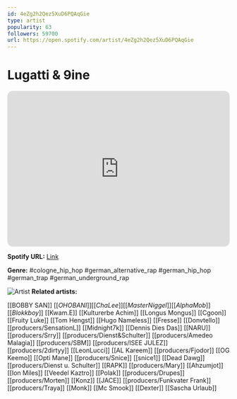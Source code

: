 ```yaml
---
id: 4eZg2h2Qez5XuD6PQAqGie
type: artist
popularity: 63
followers: 59700
url: https://open.spotify.com/artist/4eZg2h2Qez5XuD6PQAqGie
---
```

# Lugatti & 9ine

<iframe style="border-radius:12px" src="https://open.spotify.com/embed/artist/4eZg2h2Qez5XuD6PQAqGie" width="100%" height="352" frameBorder="0" allowfullscreen="" allow="autoplay; clipboard-write; encrypted-media; fullscreen; picture-in-picture" loading="lazy"></iframe>

**Spotify URL:** [Link](https://open.spotify.com/artist/4eZg2h2Qez5XuD6PQAqGie)

**Genre:**  #cologne_hip_hop #german_alternative_rap #german_hip_hop #german_trap #german_underground_rap

![Artist](https://i.scdn.co/image/ab6761610000e5ebd907862c0d521dccb6014326)
**Related artists:**

[[BOBBY SAN]]
[[$OHO BANI]]
[[Cha Lee]]
[[Master Niggel]]
[[AlphaMob]]
[[Blokkboy$]]
[[Kwam.E]]
[[Kulturerbe Achim]]
[[Longus Mongus]]
[[Cgoon]]
[[Fruity Luke]]
[[Tom Hengst]]
[[Hugo Nameless]]
[[Fresse]]
[[Donvtello]]
[[producers/SensationL]]
[[Midnight7k]]
[[Dennis Dies Das]]
[[NARU]]
[[producers/Srry]]
[[producers/Dienst&Schulter]]
[[producers/Amedeo Malagia]]
[[producers/SBM]]
[[producers/ISEE JULEZ]]
[[producers/2dirtyy]]
[[LeonLucci]]
[[AL Kareem]]
[[producers/Fjodor]]
[[OG Keemo]]
[[Opti Mane]]
[[producers/Snice]]
[[snice1]]
[[Dead Dawg]]
[[producers/Dienst u. Schulter]]
[[RAPK]]
[[producers/Mary]]
[[Ahzumjot]]
[[Ion Miles]]
[[Veedel Kaztro]]
[[Polak]]
[[producers/Drupes]]
[[producers/Morten]]
[[Konz]]
[[JACE]]
[[producers/Funkvater Frank]]
[[producers/Traya]]
[[Monk]]
[[Mc Smook]]
[[Dexter]]
[[Sascha Urlaub]]
